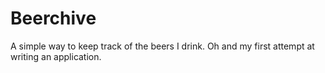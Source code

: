 Beerchive
=========

A simple way to keep track of the beers I drink. Oh and my first attempt at writing an application.
